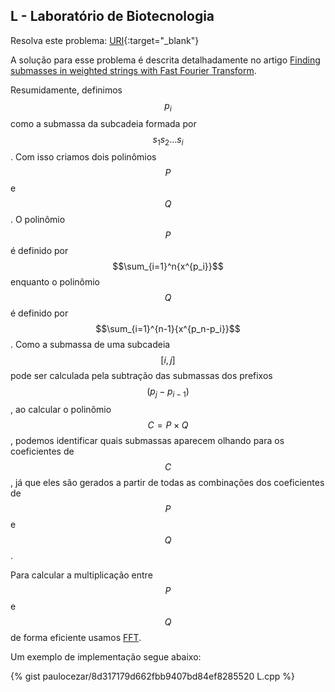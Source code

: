 
## L - Laboratório de Biotecnologia

Resolva este problema:
[URI][uri-2669]{:target="_blank"}

A solução para esse problema é descrita detalhadamente no artigo [Finding submasses in weighted strings with Fast Fourier Transform][submasses].

Resumidamente, definimos $$p_i$$ como a submassa da subcadeia formada por $$s_1 s_2 \dots s_i$$. Com isso criamos dois polinômios $$P$$ e $$Q$$. O polinômio $$P$$ é definido por $$\sum_{i=1}^n{x^{p_i}}$$ enquanto o polinômio $$Q$$ é definido por $$\sum_{i=1}^{n-1}{x^{p_n-p_i}}$$. Como a submassa de uma subcadeia $$[i, j]$$ pode ser calculada pela subtração das submassas dos prefixos $$(p_j - p_{i-1})$$, ao calcular o polinômio $$C = P \times Q$$, podemos identificar quais submassas aparecem olhando para os coeficientes de $$C$$, já que eles são gerados a partir de todas as combinações dos coeficientes de $$P$$ e $$Q$$.

Para calcular a multiplicação entre $$P$$ e $$Q$$ de forma eficiente usamos [FFT][fft-codeforces].

Um exemplo de implementação segue abaixo:

{% gist paulocezar/8d317179d662fbb9407bd84ef8285520 L.cpp %}

[uri-2669]:         https://www.urionlinejudge.com.br/judge/pt/problems/view/2669
[submasses]:        http://dreamboxx.com/mark/data/dam07.pdf
[fft-codeforces]:   http://codeforces.com/blog/entry/43499
